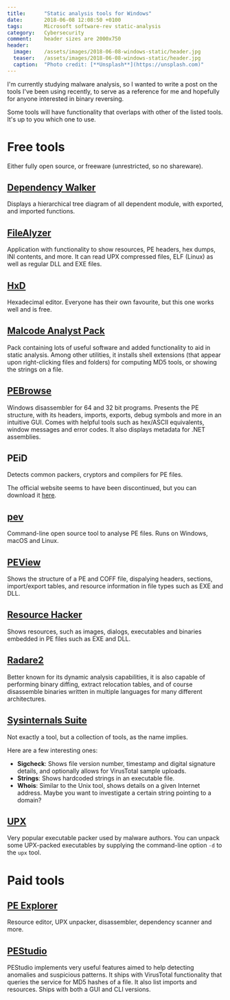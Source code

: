 ```yaml
---
title:      "Static analysis tools for Windows"
date:       2018-06-08 12:08:50 +0100
tags:       Microsoft software-rev static-analysis
category:   Cybersecurity
comment:    header sizes are 2000x750
header:
  image:	/assets/images/2018-06-08-windows-static/header.jpg
  teaser:	/assets/images/2018-06-08-windows-static/header.jpg
  caption:	"Photo credit: [**Unsplash**](https://unsplash.com)"
---
```


I'm currently studying malware analysis, so I wanted to write a post on the tools I've been using recently, to serve as a reference for me and hopefully for anyone interested in binary reversing.

Some tools will have functionality that overlaps with other of the listed tools. It's up to you which one to use.

# Free tools

Either fully open source, or freeware (unrestricted, so no shareware).

## [Dependency Walker](http://dependencywalker.com/)

Displays a hierarchical tree diagram of all dependent module, with exported, and imported functions.

## [FileAlyzer](https://www.safer-networking.org/products/filealyzer/)

Application with functionality to show resources, PE headers, hex dumps, INI contents, and more. It can read UPX compressed files, ELF (Linux) as well as regular DLL and EXE files.

## [HxD](https://mh-nexus.de/en/hxd/)

Hexadecimal editor. Everyone has their own favourite, but this one works well and is free.

## [Malcode Analyst Pack](http://www.sandsprite.com/iDef/MAP/)

Pack containing lots of useful software and added functionality to aid in static analysis. Among other utilities, it installs shell extensions (that appear upon right-clicking files and folders) for computing MD5 tools, or showing the strings on a file.

## [PEBrowse](http://www.smidgeonsoft.prohosting.com/pebrowse-pro-file-viewer.html)

Windows disassembler for 64 and 32 bit programs. Presents the PE structure, with its headers, imports, exports, debug symbols and more in an intuitive GUI. Comes with helpful tools such as hex/ASCII equivalents, window messages and error codes. It also displays metadata for .NET assemblies.

## PEiD

Detects common packers, cryptors and compilers for PE files.

The official website seems to have been discontinued, but you can download it [here]({{site.url}}/assets/other/PEiD-0.95.zip).

## [pev](http://pev.sourceforge.net/)

Command-line open source tool to analyse PE files. Runs on Windows, macOS and Linux.

## [PEView](http://wjradburn.com/software/)

Shows the structure of a PE and COFF file, dispalying headers, sections, import/export tables, and resource information in file types such as EXE and DLL.

## [Resource Hacker](http://angusj.com/resourcehacker/)

Shows resources, such as images, dialogs, executables and binaries embedded in PE files such as EXE and DLL.

## [Radare2](http://www.radare.org/r/)

Better known for its dynamic analysis capabilities, it is also capable of performing binary diffing, extract relocation tables, and of course disassemble binaries written in multiple languages for many different architectures.

## [Sysinternals Suite](https://docs.microsoft.com/en-us/sysinternals/downloads/sysinternals-suite)

Not exactly a tool, but a collection of tools, as the name implies.

Here are a few interesting ones:

- **Sigcheck**: Shows file version number, timestamp and digital signature details, and optionally allows for VirusTotal sample uploads.
- **Strings**: Shows hardcoded strings in an executable file.
- **Whois**: Similar to the Unix tool, shows details on a given Internet address. Maybe you want to investigate a certain string pointing to a domain?

## [UPX](https://upx.github.io/)

Very popular executable packer used by malware authors. You can unpack some UPX-packed executables by supplying the command-line option `-d` to the `upx` tool.

# Paid tools

## [PE Explorer](http://heaventools.com/)

Resource editor, UPX unpacker, disassembler, dependency scanner and more.

## [PEStudio](https://winitor.com/)

PEStudio implements very useful features aimed to help detecting anomalies and suspicious patterns. It ships with VirusTotal functionality that queries the service for MD5 hashes of a file. It also list imports and resources. Ships with both a GUI and CLI versions.
